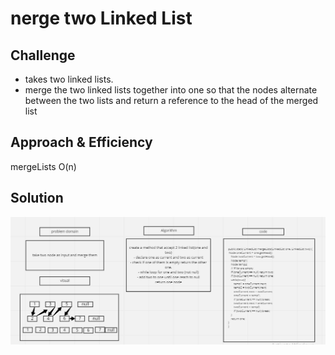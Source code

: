 # nerge two Linked List


## Challenge
-  takes two linked lists. 
-  merge  the two linked lists together into one so that the nodes alternate between the two lists and return a reference to the head of the merged list

## Approach & Efficiency
mergeLists O(n)

## Solution
![arrar](https://github.com/AyaaBe95/data-structures-and-algorithms401/blob/main/assests/merge.PNG)

